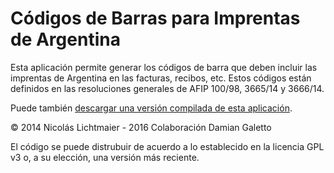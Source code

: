 Códigos de Barras para Imprentas de Argentina
=============================================

Esta aplicación permite generar los códigos de barra que deben incluir las imprentas
de Argentina en las facturas, recibos, etc. Estos códigos están definidos en
las resoluciones generales de AFIP 100/98, 3665/14 y 3666/14.

Puede también [descargar una versión compilada de esta aplicación](https://github.com/dgaletto/barras/blob/master/barras.jar?raw=true).

© 2014 Nicolás Lichtmaier - 2016 Colaboración Damian Galetto

El código se puede distrubuir de acuerdo a lo establecido en la licencia GPL v3 o,
a su elección, una versión más reciente.
